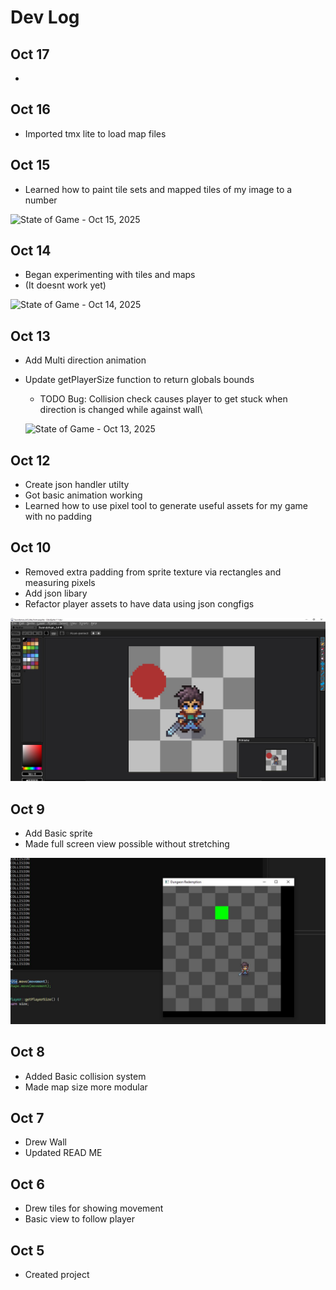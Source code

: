 # Dev Log

## Oct 17
-

## Oct 16
- Imported tmx lite to load map files


## Oct 15
- Learned how to paint tile sets and mapped tiles of my image to a number

![State of Game - Oct 15, 2025](https://i.imgur.com/Zialz25.png)
## Oct 14
- Began experimenting with tiles and maps
- (It doesnt work yet)


![State of Game - Oct 14, 2025](https://i.imgur.com/0JazKBj.gif)
## Oct 13
- Add Multi direction animation
- Update getPlayerSize function to return globals bounds
	- TODO Bug: Collision check causes player to get stuck when direction is changed while against wall\
	
	![State of Game - Oct 13, 2025](https://i.imgur.com/JRWMI3i.gif)
## Oct 12
- Create json handler utilty 
- Got basic animation working
- Learned how to use pixel tool to generate useful assets for my game with no padding

## Oct 10
- Removed extra padding from sprite texture via rectangles and measuring pixels
- Add json libary
- Refactor player assets to have data using json congfigs


![State of Game - Oct 9, 2025](./README%20Resources/Bootleg-Measuring-pixels.JPG)

## Oct 9
- Add Basic sprite
- Made full screen view possible without stretching

![State of Game - Oct 9, 2025](./README%20Resources/StateOfGame-Oct-9-2025.JPG)


## Oct 8
- Added Basic collision system
- Made map size more modular

## Oct 7
- Drew Wall 
- Updated READ ME

## Oct 6
- Drew tiles for showing movement
- Basic view to follow player

## Oct 5
- Created project